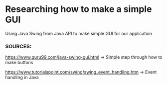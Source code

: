 # Researching how to make a simple GUI
Using Java Swing from Java API to make simple GUI for our application

### SOURCES:
https://www.guru99.com/java-swing-gui.html -> Simple step through how to make buttons

https://www.tutorialspoint.com/swing/swing_event_handling.htm -> Event handling in Java
